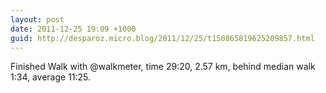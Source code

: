 ```yaml
---
layout: post
date: 2011-12-25 19:09 +1000
guid: http://desparoz.micro.blog/2011/12/25/t150865819625209857.html
---
```

Finished Walk with @walkmeter, time 29:20, 2.57 km, behind median walk 1:34, average 11:25.
